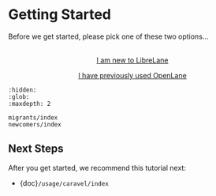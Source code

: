 # Getting Started

Before we get started, please pick one of these two options…
<br />
<br />

<div style="text-align: center;">

<p><a href="./newcomers/index.html" class="link-button">
I am new to LibreLane
</a></p>

<p><a href="./migrants/index.html" class="link-button">
I have previously used OpenLane
</a></p>

</div>

```{toctree}
:hidden:
:glob:
:maxdepth: 2

migrants/index
newcomers/index
```

## Next Steps

After you get started, we recommend this tutorial next:

* {doc}`/usage/caravel/index`
